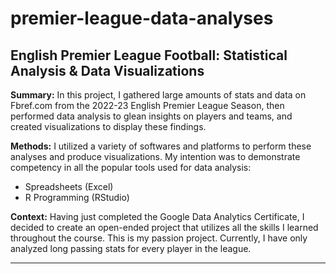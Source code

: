 # premier-league-data-analyses

## English Premier League Football: Statistical Analysis &amp; Data Visualizations

**Summary:** In this project, I gathered large amounts of stats and data on Fbref.com from the 2022-23 English Premier League Season, then performed data analysis to glean insights on players and teams, and created visualizations to display these findings.

**Methods:** I utilized a variety of softwares and platforms to perform these analyses and produce visualizations. My intention was to demonstrate competency in all the popular tools used for data analysis:
* Spreadsheets (Excel)
* R Programming (RStudio)

**Context:** Having just completed the Google Data Analytics Certificate, I decided to create an open-ended project that utilizes all the skills I learned throughout the course. This is my passion project. Currently, I have only analyzed long passing stats for every player in the league.
__________________________________________________________________________
